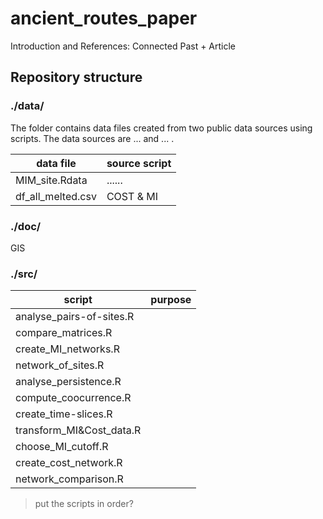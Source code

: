 # ancient_routes_paper

Introduction and References: Connected Past + Article

## Repository structure

### ./data/
The folder contains data files created from two public data sources using scripts. 
The data sources are ... and ... . 

|  data file        | source script |
|-------------------|---------------|
| MIM_site.Rdata    |   ......      |
| df_all_melted.csv |   COST & MI   |


### ./doc/

GIS


### ./src/
| script                   | purpose |
|--------------------------|---------|
| analyse_pairs-of-sites.R | |
| compare_matrices.R       | |
| create_MI_networks.R     | |
| network_of_sites.R       | |
| analyse_persistence.R    | |
| compute_coocurrence.R    | |
| create_time-slices.R     | |
| transform_MI&Cost_data.R | |
| choose_MI_cutoff.R       | |
| create_cost_network.R    | |
| network_comparison.R     | |


> put the scripts in order?
>
> 